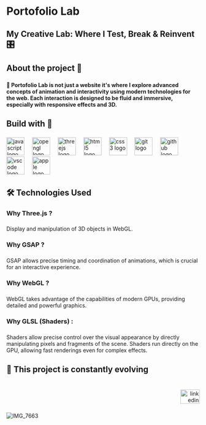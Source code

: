 <h1 align="left">Portofolio Lab</h1>

###

<h2 align="left">My Creative Lab: Where I Test, Break & Reinvent 🎛️</h2>

###

<p align="left"></p>

###

<h2 align="left">About the project 🚀</h2>

###

<h4 align="left">🔭 Portofolio Lab is not just a website it's where I explore advanced concepts of animation and interactivity using modern technologies for the web. Each interaction is designed to be fluid and immersive, especially with responsive effects and 3D.</h4>

###

<h2 align="left">Build with  🔨</h2>

###

<div align="left">
  <img src="https://cdn.jsdelivr.net/gh/devicons/devicon/icons/javascript/javascript-original.svg" height="47" alt="javascript logo"  />
  <img width="12" />
  <img src="https://cdn.jsdelivr.net/gh/devicons/devicon/icons/opengl/opengl-original.svg" height="47" alt="opengl logo"  />
  <img width="12" />
  <img src="https://cdn.jsdelivr.net/gh/devicons/devicon/icons/threejs/threejs-original.svg" height="47" alt="threejs logo"  />
  <img width="12" />
  <img src="https://cdn.jsdelivr.net/gh/devicons/devicon/icons/html5/html5-original.svg" height="47" alt="html5 logo"  />
  <img width="12" />
  <img src="https://cdn.jsdelivr.net/gh/devicons/devicon/icons/css3/css3-original.svg" height="47" alt="css3 logo"  />
  <img width="12" />
  <img src="https://cdn.jsdelivr.net/gh/devicons/devicon/icons/git/git-original.svg" height="47" alt="git logo"  />
  <img width="12" />
  <img src="https://cdn.jsdelivr.net/gh/devicons/devicon/icons/github/github-original.svg" height="47" alt="github logo"  />
  <img width="12" />
  <img src="https://cdn.jsdelivr.net/gh/devicons/devicon/icons/vscode/vscode-original.svg" height="47" alt="vscode logo"  />
  <img width="12" />
  <img src="https://cdn.jsdelivr.net/gh/devicons/devicon/icons/apple/apple-original.svg" height="47" alt="apple logo"  />
</div>

###

<h2 align="left">🛠️ Technologies Used</h2>

###

<h3 align="left">Why Three.js ?</h3>

###

<p align="left">Display and manipulation of 3D objects in WebGL.</p>

###

<h3 align="left">Why GSAP ?</h3>

###

<p align="left">GSAP allows precise timing and coordination of animations, which is crucial for an interactive experience.</p>

###

<h3 align="left">Why WebGL ?</h3>

###

<p align="left">WebGL takes advantage of the capabilities of modern GPUs, providing detailed and powerful graphics.</p>

###

<h3 align="left">Why GLSL (Shaders) :</h3>

###

<p align="left">Shaders allow precise control over the visual appearance by directly manipulating pixels and fragments of the scene. Shaders run directly on the GPU, allowing fast renderings even for complex effects.</p>

###

<h2 align="left"></h2>

###

<h2 align="left">🌱 This project is constantly evolving</h2>

###

<br clear="both">

<div align="right">
  <a href="https://www.linkedin.com/in/mohsine-essat" target="_blank">
    <img src="https://raw.githubusercontent.com/maurodesouza/profile-readme-generator/master/src/assets/icons/social/linkedin/default.svg" width="50" height="37" alt="linkedin logo"  />
  </a>
</div>

###
![IMG_7663](https://github.com/user-attachments/assets/5f42d70c-8ce6-4385-8cdd-7bf65c075ac2)
